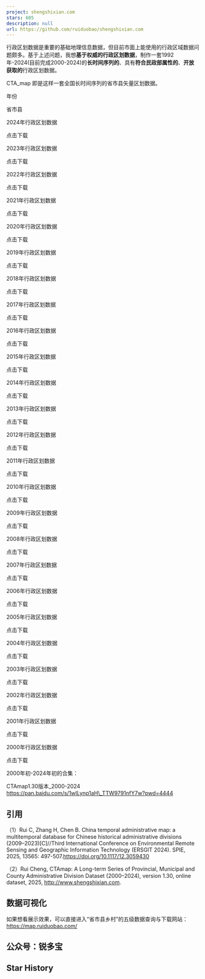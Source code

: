 ```yaml
---
project: shengshixian.com
stars: 605
description: null
url: https://github.com/ruiduobao/shengshixian.com
---
```


行政区划数据是重要的基础地理信息数据，但目前市面上能使用的行政区域数据问题颇多。基于上述问题，我想**基于权威的行政区划数据**，制作一套1992年-2024(目前完成2000-2024)的**长时间序列的**、具有**符合民政部属性的**、**开放获取的**行政区划数据。

CTA\_map 即是这样一套全国长时间序列的省市县矢量区划数据。

年份

省市县

2024年行政区划数据

点击下载

2023年行政区划数据

点击下载

2022年行政区划数据

点击下载

2021年行政区划数据

点击下载

2020年行政区划数据

点击下载

2019年行政区划数据

点击下载

2018年行政区划数据

点击下载

2017年行政区划数据

点击下载

2016年行政区划数据

点击下载

2015年行政区划数据

点击下载

2014年行政区划数据

点击下载

2013年行政区划数据

点击下载

2012年行政区划数据

点击下载

2011年行政区划数据

点击下载

2010年行政区划数据

点击下载

2009年行政区划数据

点击下载

2008年行政区划数据

点击下载

2007年行政区划数据

点击下载

2006年行政区划数据

点击下载

2005年行政区划数据

点击下载

2004年行政区划数据

点击下载

2003年行政区划数据

点击下载

2002年行政区划数据

点击下载

2001年行政区划数据

点击下载

2000年行政区划数据

点击下载

2000年初-2024年初的合集：

CTAmap1.30版本\_2000-2024  
https://pan.baidu.com/s/1wILynp1aH\_TTW9791nfY7w?pwd=4444

引用
--

（1）Rui C, Zhang H, Chen B. China temporal administrative map: a multitemporal database for Chinese historical administrative divisions (2009–2023)\[C\]//Third International Conference on Environmental Remote Sensing and Geographic Information Technology (ERSGIT 2024). SPIE, 2025, 13565: 497-507.https://doi.org/10.1117/12.3059430

（2）Rui Cheng, CTAmap: A Long-term Series of Provincial, Municipal and County Administrative Division Dataset (2000–2024), version 1.30, online dataset, 2025, http://www.shengshixian.com.

数据可视化
-----

如果想看展示效果，可以直接进入“省市县乡村”的五级数据查询与下载网站：https://map.ruiduobao.com/

公众号：锐多宝
-------

Star History
------------
